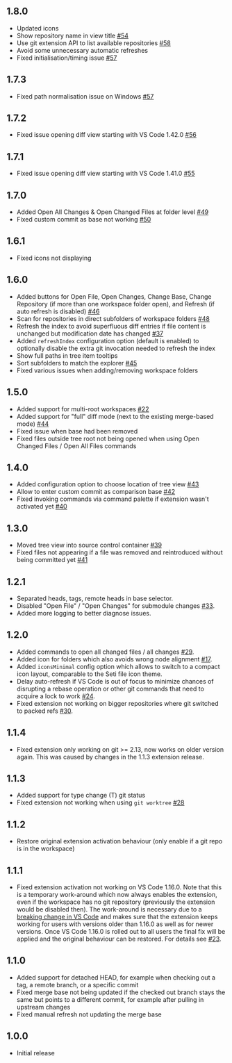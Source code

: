 ## 1.8.0

* Updated icons
* Show repository name in view title [#54](https://github.com/letmaik/vscode-git-tree-compare/issues/54)
* Use git extension API to list available repositories [#58](https://github.com/letmaik/vscode-git-tree-compare/issues/58)
* Avoid some unnecessary automatic refreshes
* Fixed initialisation/timing issue [#57](https://github.com/letmaik/vscode-git-tree-compare/issues/57)

## 1.7.3

* Fixed path normalisation issue on Windows [#57](https://github.com/letmaik/vscode-git-tree-compare/issues/57)

## 1.7.2

* Fixed issue opening diff view starting with VS Code 1.42.0 [#56](https://github.com/letmaik/vscode-git-tree-compare/issues/56)

## 1.7.1

* Fixed issue opening diff view starting with VS Code 1.41.0 [#55](https://github.com/letmaik/vscode-git-tree-compare/issues/55)

## 1.7.0

* Added Open All Changes & Open Changed Files at folder level [#49](https://github.com/letmaik/vscode-git-tree-compare/issues/49)
* Fixed custom commit as base not working [#50](https://github.com/letmaik/vscode-git-tree-compare/issues/50)

## 1.6.1

* Fixed icons not displaying

## 1.6.0

* Added buttons for Open File, Open Changes, Change Base, Change Repository (if more than one workspace folder open), and Refresh (if auto refresh is disabled) [#46](https://github.com/letmaik/vscode-git-tree-compare/issues/46)
* Scan for repositories in direct subfolders of workspace folders [#48](https://github.com/letmaik/vscode-git-tree-compare/issues/48)
* Refresh the index to avoid superfluous diff entries if file content is unchanged but modification date has changed [#37](https://github.com/letmaik/vscode-git-tree-compare/issues/37)
* Added `refreshIndex` configuration option (default is enabled) to optionally disable the extra git invocation needed to refresh the index
* Show full paths in tree item tooltips
* Sort subfolders to match the explorer [#45](https://github.com/letmaik/vscode-git-tree-compare/issues/45)
* Fixed various issues when adding/removing workspace folders

## 1.5.0

* Added support for multi-root workspaces [#22](https://github.com/letmaik/vscode-git-tree-compare/issues/22)
* Added support for "full" diff mode (next to the existing merge-based mode) [#44](https://github.com/letmaik/vscode-git-tree-compare/issues/44)
* Fixed issue when base had been removed
* Fixed files outside tree root not being opened when using Open Changed Files / Open All Files commands

## 1.4.0

* Added configuration option to choose location of tree view [#43](https://github.com/letmaik/vscode-git-tree-compare/issues/43)
* Allow to enter custom commit as comparison base [#42](https://github.com/letmaik/vscode-git-tree-compare/issues/42)
* Fixed invoking commands via command palette if extension wasn't activated yet [#40](https://github.com/letmaik/vscode-git-tree-compare/issues/40)

## 1.3.0

* Moved tree view into source control container [#39](https://github.com/letmaik/vscode-git-tree-compare/issues/39)
* Fixed files not appearing if a file was removed and reintroduced without being committed yet [#41](https://github.com/letmaik/vscode-git-tree-compare/issues/41)

## 1.2.1

* Separated heads, tags, remote heads in base selector.
* Disabled "Open File" / "Open Changes" for submodule changes [#33](https://github.com/letmaik/vscode-git-tree-compare/issues/33).
* Added more logging to better diagnose issues.

## 1.2.0

* Added commands to open all changed files / all changes [#29](https://github.com/letmaik/vscode-git-tree-compare/issues/29).
* Added icon for folders which also avoids wrong node alignment [#17](https://github.com/letmaik/vscode-git-tree-compare/issues/17).
* Added `iconsMinimal` config option which allows to switch to a compact icon layout, comparable to the Seti file icon theme.
* Delay auto-refresh if VS Code is out of focus to minimize chances of disrupting a rebase operation or other git commands that need to acquire a lock to work [#24](https://github.com/letmaik/vscode-git-tree-compare/issues/24).
* Fixed extension not working on bigger repositories where git switched to packed refs [#30](https://github.com/letmaik/vscode-git-tree-compare/issues/30).

## 1.1.4

* Fixed extension only working on git >= 2.13, now works on older version again.
  This was caused by changes in the 1.1.3 extension release.

## 1.1.3

* Added support for type change (T) git status
* Fixed extension not working when using `git worktree` [#28](https://github.com/letmaik/vscode-git-tree-compare/issues/28)

## 1.1.2

* Restore original extension activation behaviour (only enable if a git repo is in the workspace)

## 1.1.1

* Fixed extension activation not working on VS Code 1.16.0.
Note that this is a temporary work-around which now always enables the extension, even if the workspace has no git repository (previously the extension would be disabled then). The work-around is necessary due to a [breaking change in VS Code](https://github.com/Microsoft/vscode/issues/33618) and makes sure that the extension keeps working for users with versions older than 1.16.0 as well as for newer versions.
Once VS Code 1.16.0 is rolled out to all users the final fix will be applied and the original behaviour can be restored. 
For details see [#23](https://github.com/letmaik/vscode-git-tree-compare/issues/23).

## 1.1.0

* Added support for detached HEAD, for example when checking out a tag, a remote branch, or a specific commit
* Fixed merge base not being updated if the checked out branch stays the same but points to a different commit, for example after pulling in upstream changes
* Fixed manual refresh not updating the merge base

## 1.0.0

* Initial release